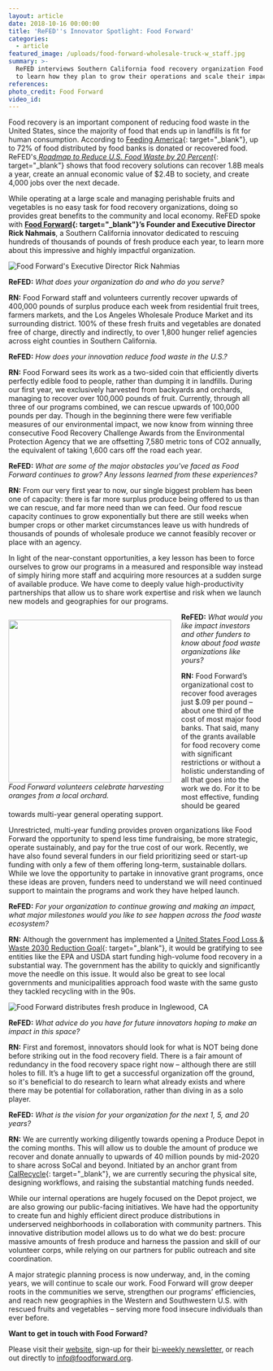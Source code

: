 ```yaml
---
layout: article
date: 2018-10-16 00:00:00
title: 'ReFED''s Innovator Spotlight: Food Forward'
categories:
  - article
featured_image: /uploads/food-forward-wholesale-truck-w_staff.jpg
summary: >-
  ReFED interviews Southern California food recovery organization Food Forward
  to learn how they plan to grow their operations and scale their impact.
references:
photo_credit: Food Forward
video_id:
---
```


Food recovery is an important component of reducing food waste in the United States, since the majority of food that ends up in landfills is fit for human consumption. According to [Feeding America](https://www.feedingamerica.org/){: target="_blank"}, up to 72% of food distributed by food banks is donated or recovered food. ReFED's[ *Roadmap to Reduce U.S. Food Waste by 20 Percent*](https://www.refed.com/downloads/ReFED_Report_2016.pdf){: target="_blank"} shows that food recovery solutions can recover 1.8B meals a year, create an annual economic value of $2.4B to society, and create 4,000 jobs over the next decade.

While operating at a large scale and managing perishable fruits and vegetables is no easy task for food recovery organizations, doing so provides great benefits to the community and local economy. ReFED spoke with **[Food Forward](https://foodforward.org/){: target="_blank"}’s Founder and Executive Director Rick Nahmais**, a Southern California innovator dedicated to rescuing hundreds of thousands of pounds of fresh produce each year, to learn more about this impressive and highly impactful organization.

![Food Forward's Executive Director Rick Nahmias](/uploads/ricknahmias-photo.jpg)

**ReFED:** *What does your organization do and who do you serve?*

**RN:** Food Forward staff and volunteers currently recover upwards of 400,000 pounds of surplus produce each week from residential fruit trees, farmers markets, and the Los Angeles Wholesale Produce Market and its surrounding district. 100% of these fresh fruits and vegetables are donated free of charge, directly and indirectly, to over 1,800 hunger relief agencies across eight counties in Southern California.

**ReFED:** *How does your innovation reduce food waste in the U.S.?*

**RN:** Food Forward sees its work as a two-sided coin that efficiently diverts perfectly edible food to people, rather than dumping it in landfills. During our first year, we exclusively harvested from backyards and orchards, managing to recover over 100,000 pounds of fruit. Currently, through all three of our programs combined, we can rescue upwards of 100,000 pounds per day. Though in the beginning there were few verifiable measures of our environmental impact, we now know from winning three consecutive Food Recovery Challenge Awards from the Environmental Protection Agency that we are offsetting 7,580 metric tons of CO2 annually, the equivalent of taking 1,600 cars off the road each year.

**ReFED:** *What are some of the major obstacles you've faced as Food Forward continues to grow? Any lessons learned from these experiences?*

**RN:** From our very first year to now, our single biggest problem has been one of capacity: there is far more surplus produce being offered to us than we can rescue, and far more need than we can feed. Our food rescue capacity continues to grow exponentially but there are still weeks when bumper crops or other market circumstances leave us with hundreds of thousands of pounds of wholesale produce we cannot feasibly recover or place with an agency.

In light of the near-constant opportunities, a key lesson has been to force ourselves to grow our programs in a measured and responsible way instead of simply hiring more staff and acquiring more resources at a sudden surge of available produce. We have come to deeply value high-productivity partnerships that allow us to share work expertise and risk when we launch new models and geographies for our programs.

<div style="width:320px; float:left; margin-right:20px;"><p><img style="width:320px; height:auto;" src="/uploads/huntington-gardens---backyard-harvest-1.jpg" /><br /><em>Food Forward volunteers celebrate harvesting oranges from a local orchard.</em></p></div>

**ReFED:** *What would you like impact investors and other funders to know about food waste organizations like yours?*

**RN:** Food Forward’s organizational cost to recover food averages just $.09 per pound – about one third of the cost of most major food banks. That said, many of the grants available for food recovery come with significant restrictions or without a holistic understanding of all that goes into the work we do. For it to be most effective, funding should be geared towards multi-year general operating support.

Unrestricted, multi-year funding provides proven organizations like Food Forward the opportunity to spend less time fundraising, be more strategic, operate sustainably, and pay for the true cost of our work. Recently, we have also found several funders in our field prioritizing seed or start-up funding with only a few of them offering long-term, sustainable dollars. While we love the opportunity to partake in innovative grant programs, once these ideas are proven, funders need to understand we will need continued support to maintain the programs and work they have helped launch.

**ReFED:** *For your organization to continue growing and making an impact, what major milestones would you like to see happen across the food waste ecosystem?*

**RN:** Although the government has implemented a [United States Food Loss & Waste 2030 Reduction Goal](https://www.epa.gov/sustainable-management-food/united-states-2030-food-loss-and-waste-reduction-goal){: target="_blank"}, it would be gratifying to see entities like the EPA and USDA start funding high-volume food recovery in a substantial way. The government has the ability to quickly and significantly move the needle on this issue. It would also be great to see local governments and municipalities approach food waste with the same gusto they tackled recycling with in the 90s.

![Food Forward distributes fresh produce in Inglewood, CA](/uploads/inglewood-distribution---food-forward-1.jpg)

**ReFED:** *What advice do you have for future innovators hoping to make an impact in this space?*

**RN:** First and foremost, innovators should look for what is NOT being done before striking out in the food recovery field. There is a fair amount of redundancy in the food recovery space right now – although there are still holes to fill. It’s a huge lift to get a successful organization off the ground, so it's beneficial to do research to learn what already exists and where there may be potential for collaboration, rather than diving in as a solo player.

**ReFED:** *What is the vision for your organization for the next 1, 5, and 20 years?*

**RN:** We are currently working diligently towards opening a Produce Depot in the coming months. This will allow us to double the amount of produce we recover and donate annually to upwards of 40 million pounds by mid-2020 to share across SoCal and beyond. Initiated by an anchor grant from [CalRecycle](https://www.calrecycle.ca.gov/){: target="_blank"}, we are currently securing the physical site, designing workflows, and raising the substantial matching funds needed.

While our internal operations are hugely focused on the Depot project, we are also growing our public-facing initiatives. We have had the opportunity to create fun and highly efficient direct produce distributions in underserved neighborhoods in collaboration with community partners. This innovative distribution model allows us to do what we do best: procure massive amounts of fresh produce and harness the passion and skill of our volunteer corps, while relying on our partners for public outreach and site coordination.

A major strategic planning process is now underway, and, in the coming years, we will continue to scale our work. Food Forward will grow deeper roots in the communities we serve, strengthen our programs’ efficiencies, and reach new geographies in the Western and Southwestern U.S. with rescued fruits and vegetables – serving more food insecure individuals than ever before.

**Want to get in touch with Food Forward?**

Please visit their [website](www.foodforward.org), sign-up for their [bi-weekly newsletter](foodforward.org/signup), or reach out directly to [info@foodforward.org](mailto:info@foodforward.org).